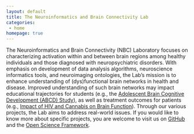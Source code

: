 ```yaml
---
layout: default
title: The Neuroinformatics and Brain Connectivity Lab
categories:
 - home
homepage: true
---
```

The Neuroinformatics and Brain Connectivity (NBC) Laboratory focuses on characterizing activation within and between brain regions among healthy individuals and those diagnosed with neuropsychiatric disorders. With emphasis on development of data analysis algorithms, neuroscience informatics tools, and neuroimaging ontologies, the Lab’s mission is to enhance understanding of (dys)functional brain networks in health and disease. Improved understanding of such brain networks may impact educational trajectories for students (e.g., the [Adolescent Brain Cognitive Development (ABCD) Study](/projects/abcd)), as well as treatment outcomes for patients (e.g., [Impact of HIV and Cannabis on Brain Function](/projects/hiv-cannabis)). Through our various projects, the Lab aims to address real-world issues. If you would like to know more about specific projects, you are welcome to visit us on [GitHub](https://github.com/NBCLab) and the [Open Science Framework](https://osf.io/m4x75/).
